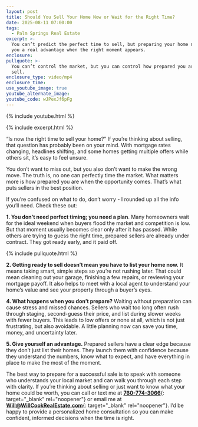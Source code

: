 ```yaml
---
layout: post
title: Should You Sell Your Home Now or Wait for the Right Time?
date: 2025-08-11 07:00:00
tags:
  - Palm Springs Real Estate
excerpt: >-
  You can’t predict the perfect time to sell, but preparing your home now gives
  you a real advantage when the right moment appears.
enclosure:
pullquote: >-
  You can’t control the market, but you can control how prepared you are to
  sell.
enclosure_type: video/mp4
enclosure_time:
use_youtube_image: true
youtube_alternate_image:
youtube_code: wJPexJf6pFg
---
```

{% include youtube.html %}

{% include excerpt.html %}

“Is now the right time to sell your home?” If you’re thinking about selling, that question has probably been on your mind. With mortgage rates changing, headlines shifting, and some homes getting multiple offers while others sit, it’s easy to feel unsure.

You don’t want to miss out, but you also don’t want to make the wrong move. The truth is, no one can perfectly time the market. What matters more is how prepared you are when the opportunity comes. That’s what puts sellers in the best position.

If you’re confused on what to do, don’t worry - I rounded up all the info you’ll need. Check these out:

**1\. You don’t need perfect timing; you need a plan**. Many homeowners wait for the ideal weekend when buyers flood the market and competition is low. But that moment usually becomes clear only after it has passed. While others are trying to guess the right time, prepared sellers are already under contract. They got ready early, and it paid off.

{% include pullquote.html %}

**2\. Getting ready to sell doesn’t mean you have to list your home now.** It means taking smart, simple steps so you’re not rushing later. That could mean cleaning out your garage, finishing a few repairs, or reviewing your mortgage payoff. It also helps to meet with a local agent to understand your home’s value and see your property through a buyer’s eyes.

**4\. What happens when you don’t prepare?** Waiting without preparation can cause stress and missed chances. Sellers who wait too long often rush through staging, second-guess their price, and list during slower weeks with fewer buyers. This leads to low offers or none at all, which is not just frustrating, but also avoidable. A little planning now can save you time, money, and uncertainty later.

**5\. Give yourself an advantage.** Prepared sellers have a clear edge because they don’t just list their homes. They launch them with confidence because they understand the numbers, know what to expect, and have everything in place to make the most of the moment.

The best way to prepare for a successful sale is to speak with someone who understands your local market and can walk you through each step with clarity. If you’re thinking about selling or just want to know what your home could be worth, you can call or text me at [**760-774-3066**](tel:7607743066){: target="_blank" rel="noopener"} or email me at [**Will@WillCookRealEstate.com**](mail:Will@WillCookRealEstate.com){: target="_blank" rel="noopener"}. I’d be happy to provide a personalized home consultation so you can make confident, informed decisions when the time is right.
